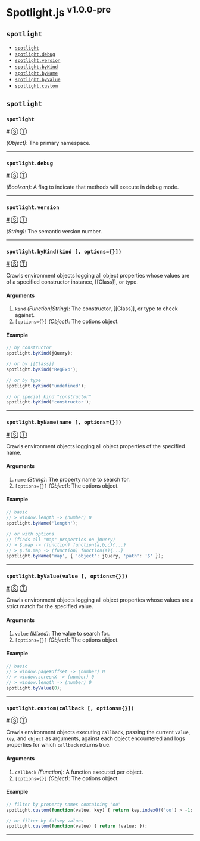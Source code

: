 # Spotlight.js <sup>v1.0.0-pre</sup>

<!-- div -->


<!-- div -->

## <a id="spotlight"></a>`spotlight`
* [`spotlight`](#spotlight)
* [`spotlight.debug`](#spotlightdebug)
* [`spotlight.version`](#spotlightversion)
* [`spotlight.byKind`](#spotlightbykindkind--options)
* [`spotlight.byName`](#spotlightbynamename--options)
* [`spotlight.byValue`](#spotlightbyvaluevalue--options)
* [`spotlight.custom`](#spotlightcustomcallback--options)

<!-- /div -->


<!-- /div -->


<!-- div -->


<!-- div -->

## `spotlight`

<!-- div -->

### <a id="spotlight"></a>`spotlight`
<a href="#spotlight">#</a> [&#x24C8;](https://github.com/bestiejs/spotlight/blob/master/spotlight.js#L682 "View in source") [&#x24C9;][1]

*(Object)*: The primary namespace.

* * *

<!-- /div -->


<!-- div -->

### <a id="spotlightdebug"></a>`spotlight.debug`
<a href="#spotlightdebug">#</a> [&#x24C8;](https://github.com/bestiejs/spotlight/blob/master/spotlight.js#L690 "View in source") [&#x24C9;][1]

*(Boolean)*: A flag to indicate that methods will execute in debug mode.

* * *

<!-- /div -->


<!-- div -->

### <a id="spotlightversion"></a>`spotlight.version`
<a href="#spotlightversion">#</a> [&#x24C8;](https://github.com/bestiejs/spotlight/blob/master/spotlight.js#L699 "View in source") [&#x24C9;][1]

*(String)*: The semantic version number.

* * *

<!-- /div -->


<!-- div -->

### <a id="spotlightbykindkind--options"></a>`spotlight.byKind(kind [, options={}])`
<a href="#spotlightbykindkind--options">#</a> [&#x24C8;](https://github.com/bestiejs/spotlight/blob/master/spotlight.js#L610 "View in source") [&#x24C9;][1]

Crawls environment objects logging all object properties whose values are of a specified constructor instance, [[Class]], or type.

#### Arguments
1. `kind` *(Function|String)*: The constructor, [[Class]], or type to check against.
2. `[options={}]` *(Object)*: The options object.

#### Example
```js
// by constructor
spotlight.byKind(jQuery);

// or by [[Class]]
spotlight.byKind('RegExp');

// or by type
spotlight.byKind('undefined');

// or special kind "constructor"
spotlight.byKind('constructor');
```

* * *

<!-- /div -->


<!-- div -->

### <a id="spotlightbynamename--options"></a>`spotlight.byName(name [, options={}])`
<a href="#spotlightbynamename--options">#</a> [&#x24C8;](https://github.com/bestiejs/spotlight/blob/master/spotlight.js#L632 "View in source") [&#x24C9;][1]

Crawls environment objects logging all object properties of the specified name.

#### Arguments
1. `name` *(String)*: The property name to search for.
2. `[options={}]` *(Object)*: The options object.

#### Example
```js
// basic
// > window.length -> (number) 0
spotlight.byName('length');

// or with options
// (finds all "map" properties on jQuery)
// > $.map -> (function) function(a,b,c){...}
// > $.fn.map -> (function) function(a){...}
spotlight.byName('map', { 'object': jQuery, 'path': '$' });
```

* * *

<!-- /div -->


<!-- div -->

### <a id="spotlightbyvaluevalue--options"></a>`spotlight.byValue(value [, options={}])`
<a href="#spotlightbyvaluevalue--options">#</a> [&#x24C8;](https://github.com/bestiejs/spotlight/blob/master/spotlight.js#L651 "View in source") [&#x24C9;][1]

Crawls environment objects logging all object properties whose values are a strict match for the specified value.

#### Arguments
1. `value` *(Mixed)*: The value to search for.
2. `[options={}]` *(Object)*: The options object.

#### Example
```js
// basic
// > window.pageXOffset -> (number) 0
// > window.screenX -> (number) 0
// > window.length -> (number) 0
spotlight.byValue(0);
```

* * *

<!-- /div -->


<!-- div -->

### <a id="spotlightcustomcallback--options"></a>`spotlight.custom(callback [, options={}])`
<a href="#spotlightcustomcallback--options">#</a> [&#x24C8;](https://github.com/bestiejs/spotlight/blob/master/spotlight.js#L671 "View in source") [&#x24C9;][1]

Crawls environment objects executing `callback`, passing the current `value`, `key`, and `object` as arguments, against each object encountered and logs properties for which `callback` returns true.

#### Arguments
1. `callback` *(Function)*: A function executed per object.
2. `[options={}]` *(Object)*: The options object.

#### Example
```js
// filter by property names containing "oo"
spotlight.custom(function(value, key) { return key.indexOf('oo') > -1; });

// or filter by falsey values
spotlight.custom(function(value) { return !value; });
```

* * *

<!-- /div -->


<!-- /div -->


<!-- /div -->


  [1]: #spotlight "Jump back to the TOC."